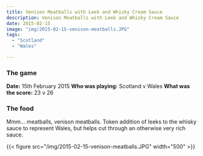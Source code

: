 ```yaml
---
title: Venison Meatballs with Leek and Whisky Cream Sauce
description: Venison Meatballs with Leek and Whisky Cream Sauce
date: 2015-02-15
image: "img/2015-02-15-venison-meatballs.JPG"
tags:
  - "Scotland"
  - "Wales"

---
```


### The game

**Date:** 15th February 2015
**Who was playing:** Scotland v Wales
**What was the score:** 23 v 26

### The food

Mmm… meatballs, venison meatballs. Token addition of leeks to the whisky sauce to represent Wales, but helps cut through an otherwise very rich sauce.

{{< figure src="/img/2015-02-15-venison-meatballs.JPG" width="500" >}}
